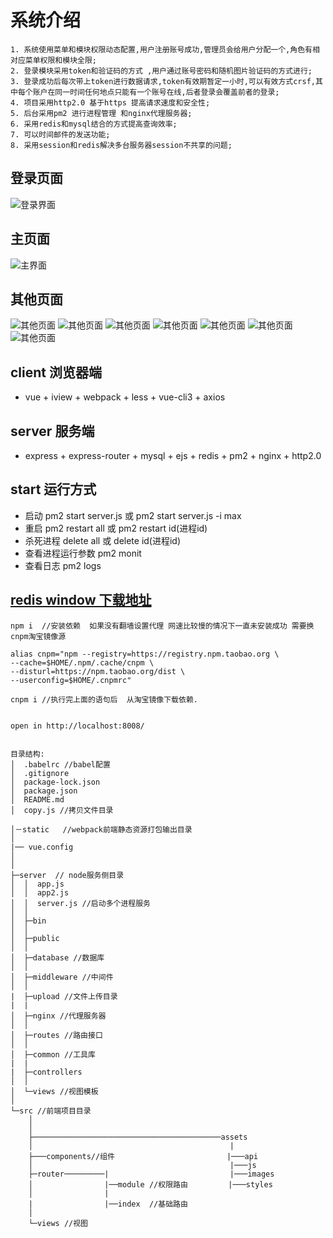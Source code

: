 # 系统介绍
    1. 系统使用菜单和模块权限动态配置,用户注册账号成功,管理员会给用户分配一个,角色有相对应菜单权限和模块全限;
    2. 登录模块采用token和验证码的方式 ,用户通过账号密码和随机图片验证码的方式进行;
    3. 登录成功后每次带上token进行数据请求,token有效期暂定一小时,可以有效方式crsf,其中每个账户在同一时间任何地点只能有一个账号在线,后者登录会覆盖前者的登录;
    4. 项目采用http2.0 基于https 提高请求速度和安全性;
    5. 后台采用pm2 进行进程管理 和nginx代理服务器;
    6. 采用redis和mysql结合的方式提高查询效率;
    7. 可以时间邮件的发送功能;
    8. 采用session和redis解决多台服务器session不共享的问题;

## 登录页面

![登录界面](https://raw.githubusercontent.com/xcqweb/xcentz/master/remade/login.PNG)

## 主页面

![主界面](https://raw.githubusercontent.com/xcqweb/xcentz/master/remade/home.PNG)

## 其他页面

![其他页面](https://raw.githubusercontent.com/xcqweb/xcentz/master/remade/03.PNG)
![其他页面](https://raw.githubusercontent.com/xcqweb/xcentz/master/remade/04.PNG)
![其他页面](https://raw.githubusercontent.com/xcqweb/xcentz/master/remade/05.PNG)
![其他页面](https://raw.githubusercontent.com/xcqweb/xcentz/master/remade/06.PNG)
![其他页面](https://raw.githubusercontent.com/xcqweb/xcentz/master/remade/07.PNG)
![其他页面](https://raw.githubusercontent.com/xcqweb/xcentz/master/remade/08.PNG)
![其他页面](https://raw.githubusercontent.com/xcqweb/xcentz/master/remade/09.PNG)

## client 浏览器端

- vue + iview + webpack + less + vue-cli3 + axios

## server 服务端

- express + express-router + mysql + ejs + redis + pm2 + nginx + http2.0

## start 运行方式

- 启动 pm2 start server.js 或 pm2 start server.js -i max 
- 重启 pm2 restart all 或 pm2 restart id(进程id) 
- 杀死进程 delete all 或 delete id(进程id)
- 查看进程运行参数 pm2 monit
- 查看日志 pm2 logs

## [redis window 下载地址](https://links.jianshu.com/go?to=https%3A%2F%2Fgithub.com%2FMSOpenTech%2Fredis%2Freleases%2Fdownload%2Fwin-3.2.100%2FRedis-x64-3.2.100.msi)

```
npm i  //安装依赖  如果没有翻墙设置代理 网速比较慢的情况下一直未安装成功 需要换cnpm淘宝镜像源

alias cnpm="npm --registry=https://registry.npm.taobao.org \
--cache=$HOME/.npm/.cache/cnpm \
--disturl=https://npm.taobao.org/dist \
--userconfig=$HOME/.cnpmrc"

cnpm i //执行完上面的语句后  从淘宝镜像下载依赖.


open in http://localhost:8008/


目录结构:
│  .babelrc //babel配置
│  .gitignore
│  package-lock.json
│  package.json
│  README.md
│  copy.js //拷贝文件目录

│－static   //webpack前端静态资源打包输出目录
│
|── vue.config
│      
│
├─server  // node服务侧目录
│  │  app.js
│  │  app2.js
│  │  server.js //启动多个进程服务
│  │
│  ├─bin
│  │
│  ├─public 
│  │
│  ├─database //数据库
│  │
│  ├─middleware //中间件
│  │
|  ├─upload //文件上传目录
|  |
│  ├─nginx //代理服务器
│  │
│  ├─routes //路由接口
│  │
│  ├─common //工具库
|  |
|  ├─controllers 
│  │
│  └─views //视图模板
│
└─src //前端项目目录
    │
    │
    ├──────────────────────────────────────────assets
    │                                            |
    ├───components//组件                         |───api
    │                                            |───js
    ├─router─────────|                           |───images
    │                |──module //权限路由         |───styles  
    │                |                               
    |                |──index  //基础路由             
    │
    └─views //视图





